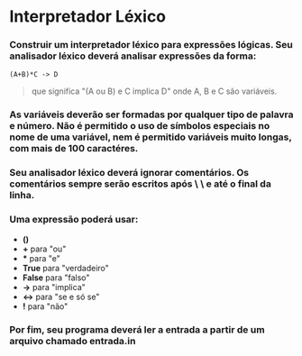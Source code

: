 ﻿# Interpretador Léxico

### Construir um interpretador léxico para expressões lógicas. Seu analisador léxico deverá analisar expressões da forma:
` (A+B)*C -> D `
> que significa "(A ou B) e C implica D" onde A, B e C são variáveis.

### As variáveis deverão ser formadas por qualquer tipo de palavra e número. Não é permitido o uso de símbolos especiais no nome de uma variável, nem é permitido variáveis muito longas, com mais de 100 caractéres.

### Seu analisador léxico deverá ignorar comentários. Os comentários sempre serão escritos após \ \ e até o final da linha.

### Uma expressão poderá usar:

* __()__
* __+__ para "ou"
* __*__ para "e" 
* __True__ para "verdadeiro"
* __False__ para "falso"
* __->__ para "implica"
* __<->__ para "se e só se"
* __!__ para "não" 

### Por fim, seu programa deverá ler a entrada a partir de um arquivo chamado entrada.in
